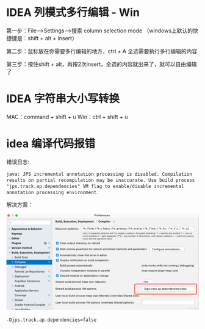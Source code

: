 # IDEA 列模式多行编辑 - Win

第一步：File——>Settings——>搜索 column selection mode
（windows上默认的快捷键是：shift + alt + insert）

第二步：鼠标放在你需要多行编辑的地方，ctrl + A 全选需要执行多行编辑的内容

第三步：按住shift + alt，再按2次insert，全选的内容就出来了，就可以自由编辑了

# IDEA 字符串大小写转换

MAC：command + shift + u
Win：ctrl + shift + u


# idea 编译代码报错

错误日志:

```text
java: JPS incremental annotation processing is disabled. Compilation results on partial recompilation may be inaccurate. Use build process "jps.track.ap.dependencies" VM flag to enable/disable incremental annotation processing environment.
```
解决方案：

![](../../photo/7.idea_JPS_Error.png)
```text
-Djps.track.ap.dependencies=false
```


